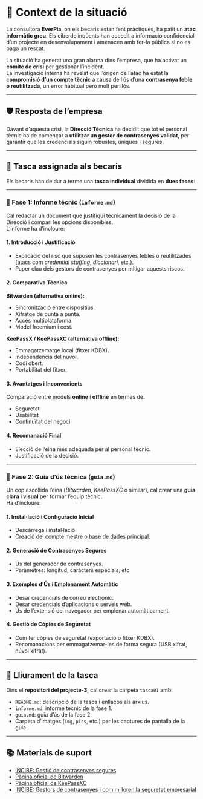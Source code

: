 # 🔐 Context de la situació

La consultora **EverPia**, on els becaris estan fent pràctiques, ha patit un **atac informàtic greu**. Els ciberdelinqüents han accedit a informació confidencial d’un projecte en desenvolupament i amenacen amb fer-la pública si no es paga un rescat.  

La situació ha generat una gran alarma dins l’empresa, que ha activat un **comitè de crisi** per gestionar l’incident.  
La investigació interna ha revelat que l’origen de l’atac ha estat la **compromisió d’un compte tècnic** a causa de l’ús d’una **contrasenya feble o reutilitzada**, un error habitual però molt perillós.

---

## 🛡️ Resposta de l’empresa

Davant d’aquesta crisi, la **Direcció Tècnica** ha decidit que tot el personal tècnic ha de començar a **utilitzar un gestor de contrasenyes validat**, per garantir que les credencials siguin robustes, úniques i segures.

---

## 📘 Tasca assignada als becaris

Els becaris han de dur a terme una **tasca individual** dividida en **dues fases**:

---

### 🧩 Fase 1: Informe tècnic (`informe.md`)

Cal redactar un document que justifiqui tècnicament la decisió de la Direcció i compari les opcions disponibles.  
L’informe ha d’incloure:

#### **1. Introducció i Justificació**

- Explicació del risc que suposen les contrasenyes febles o reutilitzades (atacs com *credential stuffing*, *diccionari*, etc.).
- Paper clau dels gestors de contrasenyes per mitigar aquests riscos.

#### **2. Comparativa Tècnica**

**Bitwarden (alternativa online):**
- Sincronització entre dispositius.  
- Xifratge de punta a punta.  
- Accés multiplataforma.  
- Model freemium i cost.

**KeePassX / KeePassXC (alternativa offline):**
- Emmagatzematge local (fitxer KDBX).  
- Independència del núvol.  
- Codi obert.  
- Portabilitat del fitxer.

#### **3. Avantatges i Inconvenients**

Comparació entre models **online** i **offline** en termes de:
- Seguretat  
- Usabilitat  
- Continuïtat del negoci

#### **4. Recomanació Final**

- Elecció de l’eina més adequada per al personal tècnic.  
- Justificació de la decisió.

---

### 🧭 Fase 2: Guia d’ús tècnica (`guia.md`)

Un cop escollida l’eina (*Bitwarden*, *KeePassXC* o similar), cal crear una **guia clara i visual** per formar l’equip tècnic.  
Ha d’incloure:

#### **1. Instal·lació i Configuració Inicial**

- Descàrrega i instal·lació.  
- Creació del compte mestre o base de dades principal.

#### **2. Generació de Contrasenyes Segures**

- Ús del generador de contrasenyes.  
- Paràmetres: longitud, caràcters especials, etc.

#### **3. Exemples d’Ús i Emplenament Automàtic**

- Desar credencials de correu electrònic.  
- Desar credencials d’aplicacions o serveis web.  
- Ús de l’extensió del navegador per emplenar automàticament.

#### **4. Gestió de Còpies de Seguretat**

- Com fer còpies de seguretat (exportació o fitxer KDBX).  
- Recomanacions per emmagatzemar-les de forma segura (USB xifrat, núvol xifrat).

---

## 📁 Lliurament de la tasca

Dins el **repositori del projecte-3**, cal crear la carpeta `tasca01` amb:

- `README.md`: descripció de la tasca i enllaços als arxius.  
- `informe.md`: informe tècnic de la fase 1.  
- `guia.md`: guia d’ús de la fase 2.  
- Carpeta d’imatges (`img`, `pics`, etc.) per les captures de pantalla de la guia.

---

## 📚 Materials de suport

- [INCIBE: Gestió de contrasenyes segures](https://www.incibe.es/)  
- [Pàgina oficial de Bitwarden](https://bitwarden.com/)  
- [Pàgina oficial de KeePassXC](https://keepassxc.org/)  
- [INCIBE: Gestors de contrasenyes i com milloren la seguretat empresarial](https://www.incibe.es/)
